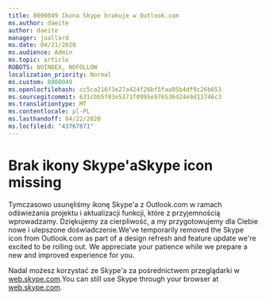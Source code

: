 ```yaml
---
title: 8000049 Ikona Skype brakuje w Outlook.com
ms.author: daeite
author: daeite
manager: joallard
ms.date: 04/21/2020
ms.audience: Admin
ms.topic: article
ROBOTS: NOINDEX, NOFOLLOW
localization_priority: Normal
ms.custom: 8000049
ms.openlocfilehash: cc5ca216f3e27a424f26bf5faa95b4df9c26b653
ms.sourcegitcommit: 631cbb5f03e5371f0995e976536d24e9d13746c3
ms.translationtype: MT
ms.contentlocale: pl-PL
ms.lasthandoff: 04/22/2020
ms.locfileid: "43767871"
---
```

# <a name="skype-icon-missing"></a><span data-ttu-id="3429f-102">Brak ikony Skype'a</span><span class="sxs-lookup"><span data-stu-id="3429f-102">Skype icon missing</span></span>

<span data-ttu-id="3429f-103">Tymczasowo usunęliśmy ikonę Skype'a z Outlook.com w ramach odświeżania projektu i aktualizacji funkcji, które z przyjemnością wprowadzamy. Dziękujemy za cierpliwość, a my przygotowujemy dla Ciebie nowe i ulepszone doświadczenie.</span><span class="sxs-lookup"><span data-stu-id="3429f-103">We've temporarily removed the Skype icon from Outlook.com as part of a design refresh and feature update we're excited to be rolling out. We appreciate your patience while we prepare a new and improved experience for you.</span></span>

<span data-ttu-id="3429f-104">Nadal możesz korzystać ze Skype'a za pośrednictwem przeglądarki w [web.skype.com](https://web.skype.com).</span><span class="sxs-lookup"><span data-stu-id="3429f-104">You can still use Skype through your browser at [web.skype.com](https://web.skype.com).</span></span>